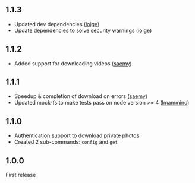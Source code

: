1.1.3
-----

  - Updated dev dependencies ([loige](https://github.com/lmammino/flickr-set-get/pull/37))
  - Update dependencies to solve security warnings ([loige](https://github.com/lmammino/flickr-set-get/pull/36))

1.1.2
-----

  - Added support for downloading videos ([saemy](https://github.com/lmammino/flickr-set-get/pull/34))

1.1.1
-----

  - Speedup & completion of download on errors ([saemy](https://github.com/lmammino/flickr-set-get/pull/30))
  - Updated mock-fs to make tests pass on node version >= 4 ([lmammino](https://github.com/lmammino/flickr-set-get/pull/32))

1.1.0
-----

  - Authentication support to download private photos
  - Created 2 sub-commands: `config` and `get`

1.0.0
-----

First release
